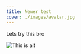 ```yaml
---
title: Newer test
cover: ./images/avatar.jpg
---
```

Lets try this bro

![This is alt](/images/avatar.jpg)
